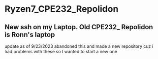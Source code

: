 # Ryzen7_CPE232_Repolidon
New ssh on my Laptop. Old CPE232_ Repolidon is Ronn's laptop
------
update as of 9/23/2023
abandoned this and made a new repository
cuz i had problems with these so I wanted to start a new one
